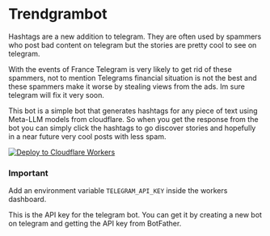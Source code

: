 # Trendgrambot

Hashtags are a new addition to telegram. They are often used by spammers who post bad content on telegram but the stories are pretty cool to see on telegram.

With the events of France Telegram is very likely to get rid of these spammers, not to mention Telegrams financial situation is not the best and these spammers make it worse by stealing views from the ads. Im sure telegram will fix it very soon.

This bot is a simple bot that generates hashtags for any piece of text using Meta-LLM models from cloudflare. So when you get the response from the bot you can simply click the hashtags to go discover stories and hopefully in a near future very cool posts with less spam.

[![Deploy to Cloudflare Workers](https://deploy.workers.cloudflare.com/button)](https://deploy.workers.cloudflare.com/?url=https://github.com/fauzaanu/trendgrambot)

### Important

Add an environment variable `TELEGRAM_API_KEY` inside the workers dashboard.

This is the API key for the telegram bot. You can get it by creating a new bot on telegram and getting the API key from BotFather.
